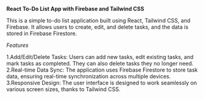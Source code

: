 

**React To-Do List App with Firebase and Tailwind CSS**

This is a simple to-do list application built using React, Tailwind CSS, and Firebase. It allows users to create, edit, and delete tasks, and the data is stored in Firebase Firestore.

*Features*

1.Add/Edit/Delete Tasks: Users can add new tasks, edit existing tasks, and mark tasks as completed. They can also delete tasks they no longer need.\
2.Real-time Data Sync: The application uses Firebase Firestore to store task data, ensuring real-time synchronization across multiple devices.\
3.Responsive Design: The user interface is designed to work seamlessly on various screen sizes, thanks to Tailwind CSS.
